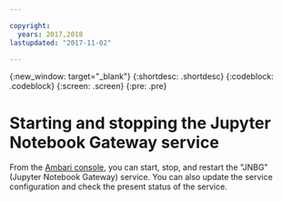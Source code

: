 ```yaml
---

copyright:
  years: 2017,2018
lastupdated: "2017-11-02"

---
```


<!-- Attribute definitions -->
{:new_window: target="_blank"}
{:shortdesc: .shortdesc}
{:codeblock: .codeblock}
{:screen: .screen}
{:pre: .pre}


# Starting and stopping the Jupyter Notebook Gateway service

From the [Ambari console](./Administer-cluster-using-Ambari-console.html), you can start, stop, and restart the "JNBG" (Jupyter Notebook Gateway) service. You can also update the service configuration and check the present status of the service.
